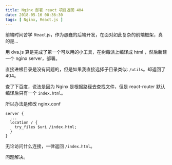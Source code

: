 ```yaml
---
title: Nginx 部署 react 项目返回 404
date: 2018-05-16 00:36:30
tags: [ Nginx, React.js ]
---
```


前端时间苦学 React.js，作为愚蠢的后端开发，在面对如此复杂的前端框架，真的是...



用 dva.js 算是完成了第一个可以用的小工具，在树莓派上编译成 html ，然后新建一个 nginx server，部署。



直接进根目录是没有问题的，但是如果我直接选择子目录类似: `/utils`。却返回了 404。



查了下百度，说法是因为 Nginx 是根据路径去查找文件，但是 react-router 默认编译后只有一个 `index.html`。



所以办法是修改 nginx.conf

```nginx
server {  
  ...
  location / {
    try_files $uri /index.html;
  }
}
```

无论访问什么连接，一律返回 `/index.html`。

问题解决。

